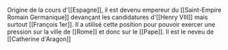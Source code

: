 Origine de la cours d'[[Espagne]], il est devenu empereur du [[Saint-Empire Romain Germanique]] devançant les candidatures d'[[Henry VIII]] mais surtout [[François 1er]].
Il a utilisé cette position pour pouvoir exercer une pression sur la ville de [[Rome]] et donc sur le [[Pape]].
Il est le neveu de [[Catherine d'Aragon]]